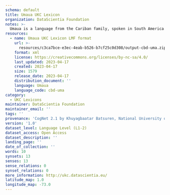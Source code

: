 ```yaml
---
schema: default
title: Umaua UKC Lexicon
organization: DataScientia Foundation
notes: >-
  Umaua is a language from the Cariban family, spoken in South America. The UKC Lexicon of Umaua is represented as a lexico-semantic network. It consists of words, word senses, synsets, as well as sense-level and synset-level relationships.
resources:
  - name: Umaua UKC Lexicon LMF format
    url: >-
      resources/c3ca7bce-e3ec-4eab-b526-b7cf25c0d308/output-cbd-uma.zip
    format: xml
    license: https://creativecommons.org/licenses/by-nc-sa/4.0/
    last_updated: 2023-04-17
    created: 2023-04-17
    size: 1579
    release_date: 2023-04-17
    distribution_document: ''
    language: Umaua
    language_code: cbd-uma
category:
  - UKC Lexicons
maintainer: DataScientia Foundation
maintainer_email: ''
tags: ''
provenance: 'CogNet 2.1 by Khuyagbaatar Batsuren, National University of Mongolia (http://cognet.ukc.disi.unitn.it); Native Languages of the Americas 2021.11. by Laura Redish and Orrin Lewis (http://www.native-languages.org); Princeton WordNet 2.1 by Princeton University (https://wordnet.princeton.edu)'
version: '1.0'
dataset_level: Language Level (L1-2)
dataset_access: Open Access
dataset_description: ''
landing_page: ''
date_of_collection: ''
words: 10
synsets: 13
senses: 13
sense_relations: 0
synset_relations: 0
more_information: http://ukc.datascientia.eu/
latitude_map: 1.0
longitude_map: -73.0
---
```

